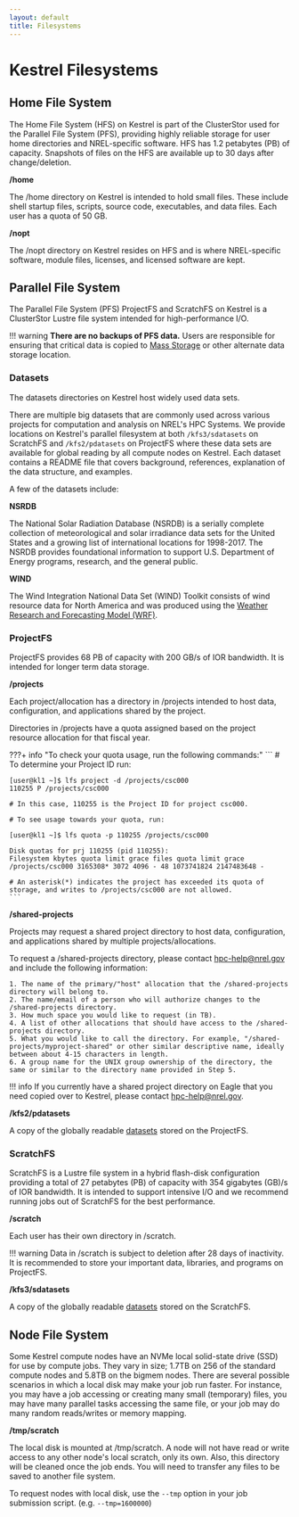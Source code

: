 ```yaml
---
layout: default
title: Filesystems
---
```

# Kestrel Filesystems


## Home File System

The Home File System (HFS) on Kestrel is part of the ClusterStor used for the Parallel File System (PFS), providing highly reliable storage for user home directories and NREL-specific software. HFS has 1.2 petabytes (PB) of capacity. Snapshots of files on the HFS are available up to 30 days after change/deletion. 

**/home**

The /home directory on Kestrel is intended to hold small files. These include shell startup files, scripts, source code, executables, and data files. Each user has a quota of 50 GB.

**/nopt**

The /nopt directory on Kestrel resides on HFS and is where NREL-specific software, module files, licenses, and licensed software are kept.

## Parallel File System

The Parallel File System (PFS) ProjectFS and ScratchFS on Kestrel is a ClusterStor Lustre file system intended for high-performance I/O. 

!!! warning 
    **There are no backups of PFS data.**  Users are responsible for ensuring that critical data is copied to [Mass Storage](../../Managing_Data/mss.md) or other alternate data storage location.

### Datasets

The datasets directories on Kestrel host widely used data sets. 

There are multiple big datasets that are commonly used across various projects for computation and analysis on NREL's HPC Systems. We provide locations on Kestrel's parallel filesystem at both `/kfs3/sdatasets` on ScratchFS and `/kfs2/pdatasets` on ProjectFS where these data sets are available for global reading by all compute nodes on Kestrel. Each dataset contains a README file that covers background, references, explanation of the data structure, and examples.

A few of the datasets include:

**NSRDB**

The National Solar Radiation Database (NSRDB) is a serially complete collection of meteorological and solar irradiance data sets for the United States and a growing list of international locations for 1998-2017. The NSRDB provides foundational information to support U.S. Department of Energy programs, research, and the general public.

**WIND**

The Wind Integration National Data Set (WIND) Toolkit consists of wind resource data for North America and was produced using the [Weather Research and Forecasting Model (WRF)](https://www.mmm.ucar.edu/models/wrf).

### ProjectFS

ProjectFS provides 68 PB of capacity with 200 GB/s of IOR bandwidth. It is intended for longer term data storage. 

**/projects**

Each project/allocation has a directory in /projects intended to host data, configuration, and applications shared by the project.

Directories in /projects have a quota assigned based on the project resource allocation for that fiscal year. 

???+ info "To check your quota usage, run the following commands:"
    ```
    # To determine your Project ID run:

    [user@kl1 ~]$ lfs project -d /projects/csc000
    110255 P /projects/csc000

    # In this case, 110255 is the Project ID for project csc000.

    # To see usage towards your quota, run:

    [user@kl1 ~]$ lfs quota -p 110255 /projects/csc000

    Disk quotas for prj 110255 (pid 110255):
    Filesystem kbytes quota limit grace files quota limit grace /projects/csc000 3165308* 3072 4096 - 48 1073741824 2147483648 -

    # An asterisk(*) indicates the project has exceeded its quota of storage, and writes to /projects/csc000 are not allowed.
    ```

**/shared-projects**

Projects may request a shared project directory to host data, configuration, and applications shared by multiple projects/allocations. 

To request a /shared-projects directory, please contact [hpc-help@nrel.gov](mailto:HPC-Help@nrel.gov) and include the following information:
```
1. The name of the primary/"host" allocation that the /shared-projects directory will belong to. 
2. The name/email of a person who will authorize changes to the /shared-projects directory. 
3. How much space you would like to request (in TB). 
4. A list of other allocations that should have access to the /shared-projects directory. 
5. What you would like to call the directory. For example, "/shared-projects/myproject-shared" or other similar descriptive name, ideally between about 4-15 characters in length. 
6. A group name for the UNIX group ownership of the directory, the same or similar to the directory name provided in Step 5. 
```
!!! info
    If you currently have a shared project directory on Eagle that you need copied over to Kestrel, please contact [hpc-help@nrel.gov](mailto:HPC-Help@nrel.gov). 

**/kfs2/pdatasets** 

A copy of the globally readable [datasets](#datasets) stored on the ProjectFS. 

### ScratchFS

ScratchFS is a Lustre file system in a hybrid flash-disk configuration providing a total of 27 petabytes (PB) of capacity with 354 gigabytes (GB)/s of IOR bandwidth. It is intended to support intensive I/O and we recommend running jobs out of ScratchFS for the best performance. 

**/scratch**

Each user has their own directory in /scratch. 

!!! warning 
    Data in /scratch is subject to deletion after 28 days of inactivity. It is recommended to store your important data, libraries, and programs on ProjectFS. 

**/kfs3/sdatasets** 

A copy of the globally readable [datasets](#datasets) stored on the ScratchFS. 
## Node File System

Some Kestrel compute nodes have an NVMe local solid-state drive (SSD) for use by compute jobs. They vary in size; 1.7TB on 256 of the standard compute nodes and 5.8TB on the bigmem nodes. There are several possible scenarios in which a local disk may make your job run faster. For instance, you may have a job accessing or creating many small (temporary) files, you may have many parallel tasks accessing the same file, or your job may do many random reads/writes or memory mapping.

**/tmp/scratch**

The local disk is mounted at /tmp/scratch. A node will not have read or write access to any other node's local scratch, only its own. Also, this directory will be cleaned once the job ends. You will need to transfer any files to be saved to another file system. 

<!-- TODO: add link to resource request descriptions once available (For more information about requesting this feature, please see Resource Request Descriptions on the [Eagle Batch Jobs](./Running/batch_jobs.md) page.) -->
To request nodes with local disk, use the `--tmp` option in your job submission script. (e.g. `--tmp=1600000`)



